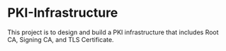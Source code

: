 # PKI-Infrastructure
This project is to design and build a PKI infrastructure that includes Root CA, Signing CA, and TLS Certificate.
